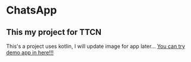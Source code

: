 # ChatsApp
## This my project for TTCN
This's a project uses kotlin, I will update image for app later...
[You can try demo app in here!!!](https://drive.google.com/file/d/1XyYi6inoqdKgFNPReHeZqLkB0mo3ksL6/view?usp=sharing)
